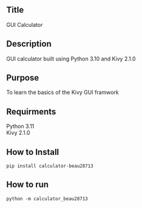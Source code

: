 ## Title
GUI Calculator

## Description 
GUI calculator built using Python 3.10 and Kivy 2.1.0

## Purpose  
To learn the basics of the Kivy GUI framwork

## Requirments
Python 3.11  
Kivy 2.1.0

## How to Install
`pip install calculator-beau28713`

## How to run
`python -m calculator_beau28713`
